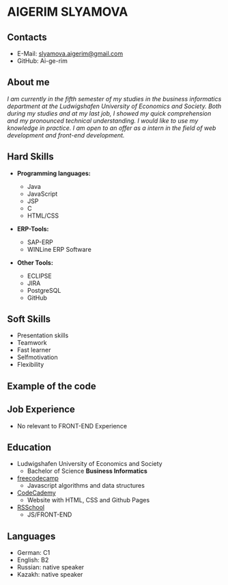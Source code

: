 # AIGERIM SLYAMOVA

## Contacts

- E-Mail: slyamova.aigerim@gmail.com
- GitHub: Ai-ge-rim

## About me

*I am currently in the fifth semester of my studies in the business informatics department at the Ludwigshafen University of Economics and Society. Both during my studies and at my last job, I showed my quick comprehension and my pronounced technical understanding. I would like to use my knowledge in practice. I am open to an offer as a intern in the field of web development and front-end development.*

## Hard Skills

- **Programming languages:**

    - Java
    - JavaScript
    - JSP
    - C
    - HTML/CSS

- **ERP-Tools:**

    - SAP-ERP
    - WINLine ERP Software

- **Other Tools:**

     - ECLIPSE
     - JIRA
     - PostgreSQL
     - GitHub

## Soft Skills

- Presentation skills
- Teamwork
- Fast learner
- Selfmotivation
- Flexibility

## Example of the code


## Job Experience
- No relevant to FRONT-END Experience

## Education

- Ludwigshafen University of Economics and Society
    - Bachelor of Science **Business Informatics**  
- [freecodecamp](https://www.freecodecamp.org/learn/javascript-algorithms-and-data-structures/)
    - Javascript algorithms and data structures
- [CodeCademy](https://www.codecademy.com/learn)
     - Website with HTML, CSS and Github Pages
- [RSSchool](https://rs.school/)
    - JS/FRONT-END

## Languages

- German: C1
- English: B2
- Russian: native speaker
- Kazakh: native speaker
